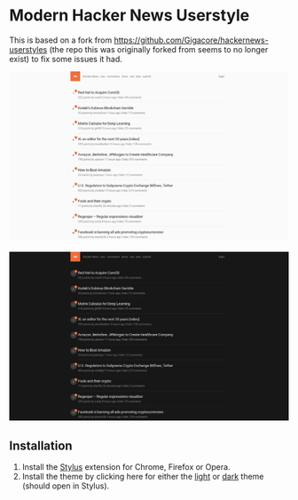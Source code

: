 # Modern Hacker News Userstyle

This is based on a fork from https://github.com/Gigacore/hackernews-userstyles (the repo this was originally forked from seems to no longer exist) to fix some issues it had.

![](modern-hacker-news-light.png)
&nbsp;
![](modern-hacker-news-dark.png)

## Installation

1. Install the [Stylus](https://add0n.com/stylus.html) extension for Chrome, Firefox or Opera.
2. Install the theme by clicking here for either the [light](https://raw.githubusercontent.com/losuler/hacker-news-userstyle/master/modern-hacker-news-light.user.css) or [dark](https://raw.githubusercontent.com/losuler/hacker-news-userstyle/master/modern-hacker-news-dark.user.css) theme (should open in Stylus).
